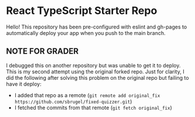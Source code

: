 # React TypeScript Starter Repo

Hello! This repository has been pre-configured with eslint and gh-pages to automatically deploy your app when you push to the main branch.

## NOTE FOR GRADER

I debugged this on another repository but was unable to get it to deploy. This is my second attempt using the original forked repo. Just for clarity, I did the following after solving this problem on the original repo but failing to have it deploy:
- I added that repo as a remote (`git remote add original_fix https://github.com/sbrugel/fixed-quizzer.git`)
- I fetched the commits from that remote (`git fetch original_fix`)
